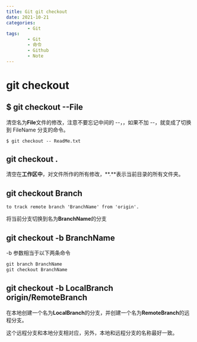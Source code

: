 ```yaml
---
title: Git git checkout
date: 2021-10-21
categories:
        - Git
tags:
        - Git
        - 命令
        - Github
        - Note
---
```


# git checkout

## $ git checkout --File

清空名为**File**文件的修改，注意不要忘记中间的 --，，如果不加 --，就变成了切换到 FileName 分支的命令。

```
$ git checkout -- ReadMe.txt
```

## git checkout .

清空在**工作区中**，对文件所作的所有修改，**.**表示当前目录的所有文件夹。

## git checkout Branch

```
to track remote branch 'BranchName' from 'origin'.
```

将当前分支切换到名为**BranchName**的分支

## git checkout -b BranchName

-b 参数相当于以下两条命令

```cmd
git branch BranchName
git checkout BranchName
```

## git checkout -b LocalBranch origin/RemoteBranch

在本地创建一个名为**LocalBranch**的分支，并创建一个名为**RemoteBranch**的远程分支。

这个远程分支和本地分支相对应，另外，本地和远程分支的名称最好一致。

